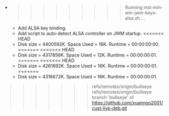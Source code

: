 * >>>>>>>>> Running inst-min-win-jwm-keys-alsa.sh ...
  * Add ALSA key binding.
  * Add script to auto-detect ALSA controller on JWM startup.
<<<<<<< HEAD
  * Disk size = 4400592K. Space Used = 16K. Runtime = 00:00:00:00.
=======
<<<<<<< HEAD
  * Disk size = 4317856K. Space Used = 12K. Runtime = 00:00:00:01.
=======
<<<<<<< HEAD
  * Disk size = 4261692K. Space Used = 16K. Runtime = 00:00:00:01.
=======
  * Disk size = 4316672K. Space Used = 16K. Runtime = 00:00:00:01.
>>>>>>> refs/remotes/origin/bullseye
>>>>>>> refs/remotes/origin/bullseye
>>>>>>> branch 'bullseye' of https://github.com/xuanngo2001/cust-live-deb.git
